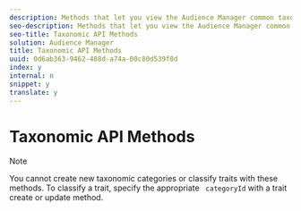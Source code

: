```yaml
---
description: Methods that let you view the Audience Manager common taxonomy. This optional classification scheme organizes traits into industry standard categories.
seo-description: Methods that let you view the Audience Manager common taxonomy. This optional classification scheme organizes traits into industry standard categories.
seo-title: Taxonomic API Methods
solution: Audience Manager
title: Taxonomic API Methods
uuid: 0d6ab363-9462-408d-a74a-00c80d539f8d
index: y
internal: n
snippet: y
translate: y
---
```


# Taxonomic API Methods


>[!NOTE]
>
>You cannot create new taxonomic categories or classify traits with these methods. To classify a trait, specify the appropriate ` categoryId` with a trait create or update method. 

